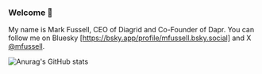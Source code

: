 ### Welcome 👋

My name is Mark Fussell, CEO of Diagrid and Co-Founder of Dapr. You can follow me on Bluesky [https://bsky.app/profile/mfussell.bsky.social] and X [@mfussell](https://twitter.com/mfussell). 

![Anurag's GitHub stats](https://github-readme-stats.vercel.app/api?username=msfussell)

<!--
**msfussell/msfussell** is a ✨ _special_ ✨ repository because its `README.md` (this file) appears on your GitHub profile.

Here are some ideas to get you started:

- 🔭 I’m currently working on ...
- 🌱 I’m currently learning ...
- 👯 I’m looking to collaborate on ...
- 🤔 I’m looking for help with ...
- 💬 Ask me about ...
- 📫 How to reach me: ...
- 😄 Pronouns: ...
- ⚡ Fun fact: ...
-->
